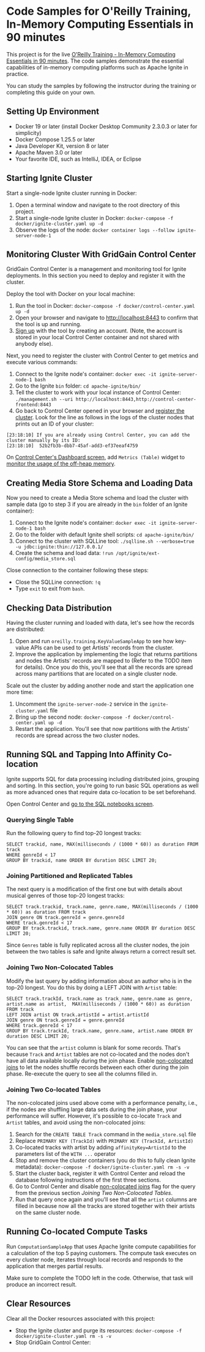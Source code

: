 # Code Samples for O'Reilly Training, In-Memory Computing Essentials in 90 minutes

This project is for the live [O'Reilly Training - In-Memory Computing Essentials in 90 minutes](https://learning.oreilly.com/live-training/courses/in-memory-computing-essentials-in-90-minutes/0636920455431/).
The code samples demonstrate the essential capabilities of in-memory computing platforms such as Apache Ignite in practice.

You can study the samples by following the instructor during the training or completing this guide on your own.

## Setting Up Environment

* Docker 19 or later (install Docker Desktop Community 2.3.0.3 or later for simplicity)
* Docker Compose 1.25.5 or later
* Java Developer Kit, version 8 or later
* Apache Maven 3.0 or later
* Your favorite IDE, such as IntelliJ, IDEA, or Eclipse

## Starting Ignite Cluster

Start a single-node Ignite cluster running in Docker:

1. Open a terminal window and navigate to the root directory of this project.
2. Start a single-node Ignite cluster in Docker:
`docker-compose -f docker/ignite-cluster.yaml up -d` 
3. Observe the logs of the node:
`docker container logs --follow ignite-server-node-1`

## Monitoring Cluster With GridGain Control Center

GridGain Control Center is a management and monitoring tool for Ignite deployments. In this section you need to deploy
and register it with the cluster.

Deploy the tool with Docker on your local machine:

1. Run the tool in Docker: `docker-compose -f docker/control-center.yaml up -d`
2. Open your browser and navigate to [http://localhost:8443](http://localhost:8443) to confirm that the tool is up and running.
3. [Sign up](https://www.gridgain.com/docs/control-center/latest/creating-account) with the tool by creating an account.
(Note, the account is stored in your local Control Center container and not shared with anybody else).

Next, you need to register the cluster with Control Center to get metrics and execute various commands:

1. Connect to the Ignite node's container: `docker exec -it ignite-server-node-1 bash`
2. Go to the Ignite `bin` folder: `cd apache-ignite/bin/`
3. Tell the cluster to work with your local instance of Control Center: `./management.sh --uri http://localhost:8443,http://control-center-frontend:8443`
4. Go back to Control Center opened in your browser and [register the cluster](https://www.gridgain.com/docs/control-center/latest/clusters#adding-clusters).
Look for the line as follows in the logs of the cluster nodes that prints out an ID of your cluster:
```
[23:18:10] If you are already using Control Center, you can add the cluster manually by its ID:
[23:18:10]  52b2fb3b-dbb7-45af-add3-ef37eeaf4759
```

On [Control Center's Dashboard screen](https://www.gridgain.com/docs/control-center/latest/monitoring/dashboard-overview),
add `Metrics (Table)` widget to [monitor the usage of the off-heap memory](https://www.gridgain.com/docs/control-center/latest/monitoring/metrics#off-heap-memory).
 
## Creating Media Store Schema and Loading Data

Now you need to create a Media Store schema and load the cluster with sample data (go to step 3 if you are already in the 
`bin` folder of an Ignite container):

1. Connect to the Ignite node's container: `docker exec -it ignite-server-node-1 bash`
2. Go to the folder with default Ignite shell scripts: `cd apache-ignite/bin/`
3. Connect to the cluster with SQLLine tool: `./sqlline.sh --verbose=true -u jdbc:ignite:thin://127.0.0.1/`
4. Create the schema and load data: `!run /opt/ignite/ext-config/media_store.sql`

Close connection to the container following these steps:

* Close the SQLLine connection: `!q`
* Type `exit` to exit from `bash`.

## Checking Data Distribution

Having the cluster running and loaded with data, let's see how the records are distributed:
1. Open and run `oreilly.training.KeyValueSampleApp` to see how key-value APIs can be used to get Artists' records from
the cluster. 
2. Improve the application by implementing the logic that returns partitions and nodes the Artists' records
are mapped to (Refer to the TODO item for details). Once you do this, you'll see that all the records are spread across
many partitions that are located on a single cluster node.

Scale out the cluster by adding another node and start the application one more time:
1. Uncomment the `ignite-server-node-2` service in the `ignite-cluster.yaml` file
2. Bring up the second node: `docker-compose -f docker/control-center.yaml up -d`
3. Restart the application. You'll see that now partitions with the Artists' records are spread across the two cluster
nodes.

## Running SQL and Tapping Into Affinity Co-location

Ignite supports SQL for data processing including distributed joins, grouping and sorting. In this section, you're 
going to run basic SQL operations as well as more advanced ones that require data co-location to be set beforehand.

Open Control Center and [go to the SQL notebooks screen](https://www.gridgain.com/docs/control-center/latest/querying).

### Querying Single Table

Run the following query to find top-20 longest tracks:

```
SELECT trackid, name, MAX(milliseconds / (1000 * 60)) as duration FROM track
WHERE genreId < 17
GROUP BY trackid, name ORDER BY duration DESC LIMIT 20;
```

### Joining Partitioned and Replicated Tables

The next query is a modification of the first one but with details about musical genres of those top-20 longest tracks:

```
SELECT track.trackid, track.name, genre.name, MAX(milliseconds / (1000 * 60)) as duration FROM track
JOIN genre ON track.genreId = genre.genreId
WHERE track.genreId < 17
GROUP BY track.trackid, track.name, genre.name ORDER BY duration DESC LIMIT 20;
``` 

Since `Genres` table is fully replicated across all the cluster nodes, the join between the two tables is safe and
Ignite always return a correct result set.

### Joining Two Non-Colocated Tables

Modify the last query by adding information about an author who is in the top-20 longest. You do this by doing a LEFT
JOIN with `Artist` table:

```
SELECT track.trackId, track.name as track_name, genre.name as genre, artist.name as artist,  MAX(milliseconds / (1000 * 60)) as duration FROM track
LEFT JOIN artist ON track.artistId = artist.artistId
JOIN genre ON track.genreId = genre.genreId
WHERE track.genreId < 17
GROUP BY track.trackId, track.name, genre.name, artist.name ORDER BY duration DESC LIMIT 20;
```

You can see that the `artist` column is blank for some records. That's because `Track` and `Artist` tables are not co-located
and the nodes don't have all data available locally during the join phase. Enable [non-colocated joins](https://www.gridgain.com/docs/control-center/latest/querying#non-colocated-joins)
to let the nodes shuffle records between each other during the join phase. Re-execute the query to see all the columns
filled in.

### Joining Two Co-located Tables

The non-colocated joins used above come with a performance penalty, i.e., if the nodes are shuffling large data sets
during the join phase, your performance will suffer. However, it's possible to co-locate `Track` and `Artist` tables, and
avoid using the non-colocated joins:

1. Search for the `CREATE TABLE Track` command in the `media_store.sql` file
2. Replace `PRIMARY KEY (TrackId)` with `PRIMARY KEY (TrackId, ArtistId)`
3. Co-located tracks with artist by adding `affinityKey=ArtistId` to the parameters list of the `WITH ...` operator
4. Stop and remove the cluster containers (you do this to fully clean Ignite metadata): `docker-compose -f docker/ignite-cluster.yaml rm -s -v`
5. Start the cluster back, register it with Control Center and reload the database following instructions of the first three 
sections.
6. Go to Control Center and disable [non-colocated joins](https://www.gridgain.com/docs/control-center/latest/querying#non-colocated-joins)
 flag for the query from the previous section _Joining Two Non-Colocated Tables_.
7. Run that query once again and you'll see that all the `artist` columns are filled in because now all the tracks are
stored together with their artists on the same cluster node.

## Running Co-located Compute Tasks

Run `ComputationSampleApp` that uses Apache Ignite compute capabilities for a calculation of the top 5 paying customers.
The compute task executes on every cluster node, iterates through local records and responds to the application that merges partial
results.

Make sure to complete the TODO left in the code. Otherwise, that task will produce an incorrect result.
 
## Clear Resources

Clear all the Docker resources associated with this project:
 
 * Stop the Ignite cluster and purge its resources:  `docker-compose -f docker/ignite-cluster.yaml rm -s -v`
 * Stop GridGain Control Center: 


